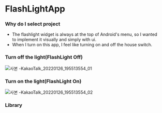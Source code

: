 # FlashLightApp

### Why do I select project
- The flashlight widget is always at the top of Android's menu, so I wanted to implement it visually and simply with ui.
- When I turn on this app, I feel like turning on and off the house switch.

### Turn off the light(FlashLight Off)
![사본 -KakaoTalk_20220126_195513554_01](https://user-images.githubusercontent.com/96816327/151153225-af3a992b-4bc9-4cc1-bb09-c216580187ef.jpg)

### Turn on the light(FlashLight On)
![사본 -KakaoTalk_20220126_195513554_02](https://user-images.githubusercontent.com/96816327/151153356-8559dc16-1f71-43e1-a5c1-22b90404b0d6.jpg)

### Library

